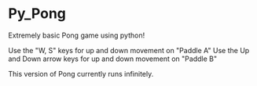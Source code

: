 # Py_Pong
Extremely basic Pong game using python!


Use the "W, S" keys for up and down movement on "Paddle A"
Use the Up and Down arrow keys for up and down movement on "Paddle B"

This version of Pong currently runs infinitely.



